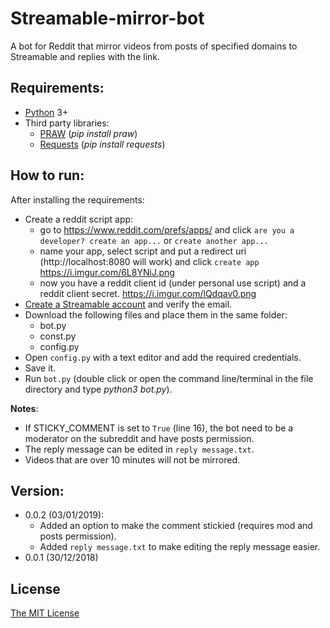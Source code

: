 # Streamable-mirror-bot
A bot for Reddit that mirror videos from posts of specified domains to Streamable and replies with the link.
## Requirements:
- [Python](https://www.python.org/) 3+
- Third party libraries:
  - [PRAW](https://praw.readthedocs.io/en/latest/getting_started/installation.html) (*pip install praw*)
  - [Requests](http://docs.python-requests.org/en/master/) (*pip install requests*)
## How to run:
  After installing the requirements:
  - Create a reddit script app:
    - go to https://www.reddit.com/prefs/apps/ and click `are you a developer? create an app...` or `create another app...`
    - name your app, select script and put a redirect uri (http://localhost:8080 will work) and click `create app` https://i.imgur.com/6L8YNiJ.png
    - now you have a reddit client id (under personal use script) and a reddit client secret. https://i.imgur.com/lQdqav0.png
  - [Create a Streamable account](https://streamable.com/signup) and verify the email.
  - Download the following files and place them in the same folder:
    - bot.py
    - const.py
    - config.py
  - Open `config.py` with a text editor and add the required credentials.
  - Save it.
  - Run `bot.py` (double click or open the command line/terminal in the file directory and type *python3 bot.py*).
  
**Notes**: 
  - If STICKY_COMMENT is set to `True` (line 16), the bot need to be a moderator on the subreddit and have posts permission.
  - The reply message can be edited in `reply message.txt`.
  - Videos that are over 10 minutes will not be mirrored.
## Version:
  - 0.0.2 (03/01/2019):
    - Added an option to make the comment stickied (requires mod and posts permission).
    - Added `reply message.txt` to make editing the reply message easier.
  - 0.0.1 (30/12/2018) 
## License
  [The MIT License](https://opensource.org/licenses/MIT)
